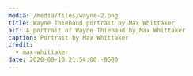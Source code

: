 ```yaml
---
media: /media/files/wayne-2.png
title: Wayne Thiebaud portrait by Max Whittaker
alt: A portrait of Wayne Thiebaud by Max Whittaker
caption: Portrait by Max Whittaker
credit:
  - max-whittaker
date: 2020-09-10 21:54:00 -0500
---
```

